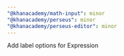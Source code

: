 ```yaml
---
"@khanacademy/math-input": minor
"@khanacademy/perseus": minor
"@khanacademy/perseus-editor": minor
---
```


Add label options for Expression
